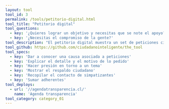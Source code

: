 ```yaml
---
layout: tool
tool_id: 3
permalink: /tools/petitorio-digital.html
tool_title: "Petitorio digital"
tool_questions:
  - key: '¿Quieres lograr un objetivo y necesitas que se note el apoyo?'
  - key: '¿Necesitas el compromiso de la gente?'
tool_description: "El petitorio digital muestra un set de peticiones ciudadanas en torno a un tema específico, permitiendo posicionar un tema y conseguir adherentes."
tool_github: https://github.com/ciudadanointeligente/the_tool
tool_specs:
  - key: 'Dar a conocer una causa asociada a peticiones'
  - key: 'Explicar el detalle y el motivo de lo pedido'
  - key: 'Hacer presión en torno a un tema'
  - key: 'Mostrar el respaldo ciudadano'
  - key: 'Recopilar el contacto de simpatizantes'
  - key: 'Sumar adherentes'
tool_deploys:
  - url: '//agendatransparencia.cl/'
    name: 'Agenda transparencia'
tool_category: category_01
---
```

